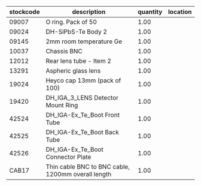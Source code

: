 |stockcode|description|quantity|location|
|---------|-----------|--------|--------|
|09007|O ring.  Pack of 50|1.00||
|09024|DH-SiPbS-Te Body 2|1.00||
|09145|2mm room temperature Ge|1.00||
|10037|Chassis BNC|1.00||
|12012|Rear lens tube - Item 2|1.00||
|13291|Aspheric glass lens|1.00||
|19024|Heyco cap 13mm (pack of 100)|1.00||
|19420|DH_IGA_3_LENS Detector Mount Ring|1.00||
|42524|DH_IGA-Ex_Te_Boot Front Tube|1.00||
|42525|DH_IGA-Ex_Te_Boot Back Tube|1.00||
|42526|DH_IGA-Ex_Te_Boot Connector Plate|1.00||
|CAB17|Thin cable BNC to BNC cable, 1200mm overall length|1.00||
